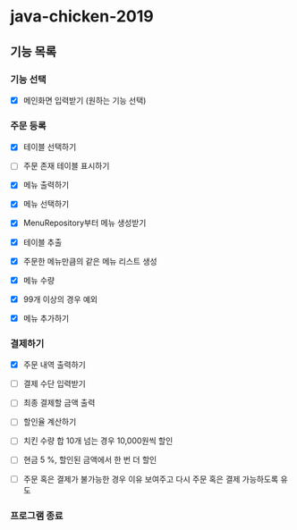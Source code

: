 # java-chicken-2019

## 기능 목록

### 기능 선택 
- [x] 메인화면 입력받기 (원하는 기능 선택)

### 주문 등록
- [x] 테이블 선택하기
 - [ ] 주문 존재 테이블 표시하기
 
- [x] 메뉴 출력하기

- [x] 메뉴 선택하기
 - [x] MenuRepository부터 메뉴 생성받기
 
- [x] 테이블 추출

- [x] 주문한 메뉴만큼의 같은 메뉴 리스트 생성

- [x] 메뉴 수량
 - [x] 99개 이상의 경우 예외

- [x] 메뉴 추가하기

### 결제하기

- [x] 주문 내역 출력하기

- [ ] 결제 수단 입력받기

- [ ] 최종 결제할 금액 출력
 - [ ] 할인율 계산하기
  - [ ] 치킨 수량 합 10개 넘는 경우 10,000원씩 할인
  - [ ] 현금 5 %, 할인된 금액에서 한 번 더 할인

- [ ] 주문 혹은 결제가 불가능한 경우 이유 보여주고 다시 주문 혹은 결제 가능하도록 유도

### 프로그램 종료


 